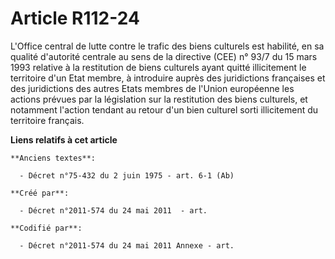 # Article R112-24

L'Office central de lutte contre le trafic des biens culturels est habilité, en sa qualité d'autorité centrale au sens de la
directive (CEE) n° 93/7 du 15 mars 1993 relative à la restitution de biens culturels ayant quitté illicitement le territoire
d'un Etat membre, à introduire auprès des juridictions françaises et des juridictions des autres Etats membres de l'Union
européenne les actions prévues par la législation sur la restitution des biens culturels, et notamment l'action tendant au
retour d'un bien culturel sorti illicitement du territoire français.

**Liens relatifs à cet article**

	**Anciens textes**:

	  - Décret n°75-432 du 2 juin 1975 - art. 6-1 (Ab)

	**Créé par**:

	  - Décret n°2011-574 du 24 mai 2011  - art.

	**Codifié par**:

	  - Décret n°2011-574 du 24 mai 2011 Annexe - art.
